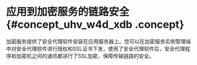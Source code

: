 # 应用到加密服务的链路安全 {#concept_uhv_w4d_xdb .concept}

加密服务提供了安全代理软件安装在应用服务器上。您可以在加密服务实例管理端中对安全代理软件进行授权和SSL证书下发，使用了安全代理软件后，安全代理程序和加密机之间的通讯都进行了SSL加密，保障传输链路的安全。


